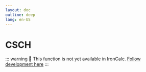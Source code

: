 ```yaml
---
layout: doc
outline: deep
lang: en-US
---
```


# CSCH

::: warning
🚧 This function is not yet available in IronCalc.
[Follow development here](https://github.com/ironcalc/IronCalc/labels/Functions)
:::